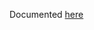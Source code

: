 Documented [here](/docs/functional/openvcloud/compute_node_hosted/5_cloudspace_limits_test/5_cloudspace_limits_test.md)
